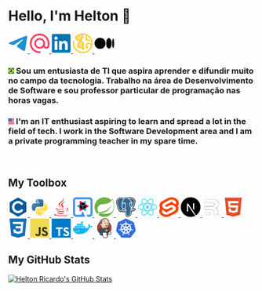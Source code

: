 # Hello, I'm Helton 🤠

<div style="display:inline-block">
    <a href="https://t.me/heltonricardo">
        <img src="assets/telegram.svg" title="Telegram: heltonricardo" height="40" width="40" />
    </a>
    <a href="mailto:contato@helton.info">
        <img src="assets/email.svg" title="E-mail: contato@helton.info" height="40" width="40" />
    </a>
    <a href="https://linkedin.com/in/heltonricardo">
        <img src="assets/linkedin.svg" title="LinkedIn: heltonricardo" height="40" width="40" />
    </a>
    <a href="https://helton.info">
        <img src="assets/site.svg" title="Site: helton.info" height="40" width="40" />
    </a>
    <a href="https://medium.com/@heltonricardo">
        <img src="assets/medium.svg" title="Medium: @heltonricardo" height="40" width="40" />
    </a>
</div>

<br />

### <img src="assets/br.svg" title="PT-BR" width="12" /> Sou um entusiasta de TI que aspira aprender e difundir muito no campo da tecnologia. Trabalho na área de Desenvolvimento de Software e sou professor particular de programação nas horas vagas.

### <img src="assets/us.svg" title="EN" width="12" /> I'm an IT enthusiast aspiring to learn and spread a lot in the field of tech. I work in the Software Development area and I am a private programming teacher in my spare time.

<br />

## My Toolbox

<div style="display:inline-block">
    <a href="https://github.com/search?l=C&q=user%3Aheltonricardo&type=Repositories">
        <img src="assets/c.svg" title="C" width="40" height="40"/>
    </a>
    <a href="https://github.com/search?l=Python&q=user%3Aheltonricardo&type=Repositories">
        <img src="assets/python.svg" title="Python" width="40" height="40"/>
    </a>
    <a href="https://github.com/search?l=Java&q=user%3Aheltonricardo&type=Repositories">
        <img src="assets/java.svg" title="Java" width="40" height="40"/>
    </a>
    <a href="https://quarkus.io/">
        <img src="assets/quarkus.svg" title="Quarkus" width="40" height="40"/>
    <a href="https://spring.io/">
        <img src="assets/spring.svg" title="Spring" width="40" height="40"/>
    </a>
    </a>
    <a href="https://www.postgresql.org">
        <img src="assets/postgresql.svg" title="PostgreSQL" width="40" height="40"/>
    </a>
    <a href="https://github.com/search?q=user%3Aheltonricardo+react&type=Repositories">
        <img src="assets/react.svg" title="React" width="40" height="40"/>
    </a>
    <a href="https://github.com/search?l=Svelte&q=user%3Aheltonricardo&type=Repositories">
        <img src="assets/svelte.svg" title="Svelte" width="40" height="40"/>
    </a>
    <a href="https://nextjs.org/">
        <img src="assets/next.svg" title="Next.js" width="40" height="40"/>
    </a>
    <a href="https://remix.run/">
        <img src="assets/remix.svg" title="Remix" width="40" height="40"/>
    </a>
    <a href="https://www.w3.org/html/">
        <img src="assets/html.svg" title="HTML5" width="40" height="40"/>
    </a>
    <a href="https://www.w3schools.com/css/">
        <img src="assets/css.svg" title="CSS3" width="40" height="40"/>
    </a>
    <a href="https://github.com/search?l=JavaScript&q=user%3Aheltonricardo&type=Repositories">
        <img src="assets/javascript.svg" title="JavaScript" width="40" height="40"/>
    </a>
    <a href="https://github.com/search?l=TypeScript&q=user%3Aheltonricardo&type=Repositories">
        <img src="assets/typescript.svg" title="TypeScript" width="40" height="40"/>
    </a>
    <a href="https://www.docker.com/">
        <img src="assets/docker.svg" title="Docker" width="40" height="40"/>
    </a>
    <a href="https://www.jenkins.io">
        <img src="assets/jenkins.svg" title="Jenkins" width="40" height="40"/>
    </a>
    <a href="https://kubernetes.io">
        <img src="assets/kubernetes.svg" title="Kubernetes" width="40" height="40"/>
    </a>
</div>

<br />

## My GitHub Stats

<a href="https://github.com/heltonricardo/github-readme-stats">
    <img title="Helton Ricardo's GitHub Stats"
src="https://github-readme-stats-alpha-ashen.vercel.app/api?username=heltonricardo&count_private=true&include_all_commits=true&show_icons=true&custom_title=Helton%20Ricardo&hide=contribs&hide_border=true&border_radius=8&theme=tokyonight&disable_animations=true" />
</a>
